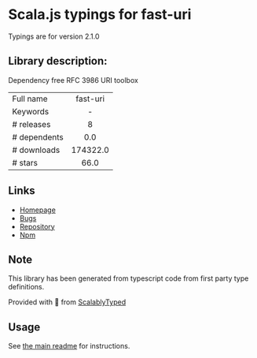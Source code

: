
# Scala.js typings for fast-uri

Typings are for version 2.1.0

## Library description:
Dependency free RFC 3986 URI toolbox

|                    |                 |
| ------------------ | :-------------: |
| Full name          | fast-uri |
| Keywords           | - |
| # releases         | 8 |
| # dependents       | 0.0 |
| # downloads        | 174322.0 |
| # stars            | 66.0 |

## Links
- [Homepage](https://github.com/fastify/fast-uri)
- [Bugs](https://github.com/fastify/fast-uri/issues)
- [Repository](https://github.com/fastify/fast-uri)
- [Npm](https://www.npmjs.com/package/fast-uri)
    


## Note
This library has been generated from typescript code from first party type definitions.

Provided with :purple_heart: from [ScalablyTyped](https://github.com/oyvindberg/ScalablyTyped)

## Usage
See [the main readme](../../readme.md) for instructions.


